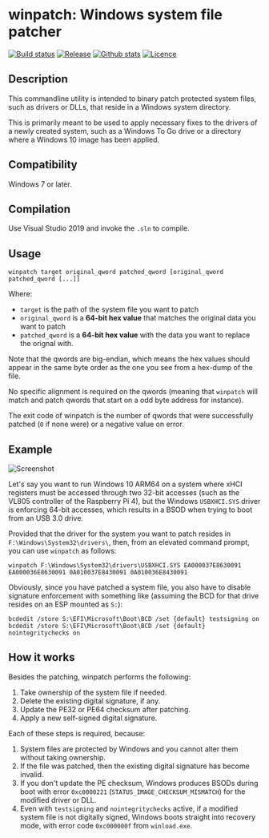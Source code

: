 winpatch: Windows system file patcher
=====================================

[![Build status](https://img.shields.io/appveyor/ci/pbatard/winpatch.svg?style=flat-square)](https://ci.appveyor.com/project/pbatard/winpatch)
[![Release](https://img.shields.io/github/release-pre/pbatard/winpatch.svg?style=flat-square)](https://github.com/pbatard/winpatch/releases)
[![Github stats](https://img.shields.io/github/downloads/pbatard/winpatch/total.svg?style=flat-square)](https://github.com/pbatard/winpatch/releases)
[![Licence](https://img.shields.io/badge/license-GPLv3-blue.svg?style=flat-square)](https://www.gnu.org/licenses/gpl-3.0.en.html)

Description
-----------

This commandline utility is intended to binary patch protected system files, such as drivers or DLLs,
that reside in a Windows system directory.

This is primarily meant to be used to apply necessary fixes to the drivers of a newly created system,
such as a Windows To Go drive or a directory where a Windows 10 image has been applied.

Compatibility
-------------

Windows 7 or later.

Compilation
-----------

Use Visual Studio 2019 and invoke the `.sln` to compile.

Usage
-----

```
winpatch target original_qword patched_qword [original_qword patched_qword [...]]
```

Where:
* `target` is the path of the system file you want to patch
* `original_qword` is a **64-bit hex value** that matches the original data you want to patch
* `patched_qword` is a **64-bit hex value** with the data you want to replace the orignal with.

Note that the qwords are big-endian, which means the hex values should appear in the same byte
order as the one you see from a hex-dump of the file.

No specific alignment is required on the qwords (meaning that `winpatch` will match and patch
qwords that start on a odd byte address for instance).

The exit code of winpatch is the number of qwords that were successfully patched (`0` if none
were) or a negative value on error.

Example
-------

![Screenshot](https://raw.githubusercontent.com/pbatard/winpatch/master/pics/Screenshot.png)

Let's say you want to run Windows 10 ARM64 on a system where xHCI registers must be accessed through two
32-bit accesses (such as the VL805 controller of the Raspberry Pi 4), but the Windows `USBXHCI.SYS` driver
is enforcing 64-bit accesses, which results in a BSOD when trying to boot from an USB 3.0 drive.

Provided that the driver for the system you want to patch resides in `F:\Windows\System32\drivers\`, then,
from an elevated command prompt, you can use `winpatch` as follows:

```
winpatch F:\Windows\System32\drivers\USBXHCI.SYS EA000037E8630091 EA000036E8630091 0A010037E8430091 0A010036E8430091
```

Obviously, since you have patched a system file, you also have to disable signature enforcement with
something like (assuming the BCD for that drive resides on an ESP mounted as `S:`):

```
bcdedit /store S:\EFI\Microsoft\Boot\BCD /set {default} testsigning on
bcdedit /store S:\EFI\Microsoft\Boot\BCD /set {default} nointegritychecks on
``` 

How it works
------------

Besides the patching, winpatch performs the following:

1. Take ownership of the system file if needed.
2. Delete the existing digital signature, if any.
3. Update the PE32 or PE64 checksum after patching.
4. Apply a new self-signed digital signature.

Each of these steps is required, because:

1. System files are protected by Windows and you cannot alter them without taking ownership.
2. If the file was patched, then the existing digital signature has become invalid.
3. If you don't update the PE checksum, Windows produces BSODs during boot with error `0xc0000221`
   (`STATUS_IMAGE_CHECKSUM_MISMATCH`) for the modified driver or DLL.
4. Even with `testsigning` and `nointegritychecks` active, if a modified system file is not digitally
   signed, Windows boots straight into recovery mode, with error code `0xc000000f` from `winload.exe`.
